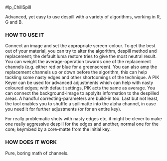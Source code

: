 #lp_ChillSpill

Advanced, yet easy to use despill with a variety of algorithms, working in R, G and B.

### HOW TO USE IT
Connect an image and set the appropriate screen-colour. To get the best out of your material, you can try to alter the algorithm, despill method and replacement; the default luma restore tries to give the most neutral result. You can weight the average-operation towards one of the replacement channels (e.g. either red or blue for a greenscreen). You can also amp the replacement channels up or down before the algorithm, this can help tackling some nasty edges and other shortcomings of the technique. A PIK Keyer can be used for advanced adjustments which can help with nasty coloured edges; with default settings, PIK acts the same as average.
You can connect the background-image to applyits information to the despilled areas. A handful correcting-parameters are build-in too.
Last but not least, the tool enables you to shuffle a spillmatte into the alpha channel, in case you need it for further adjustments (or for an entire key).

For really problematic shots with nasty edges etc, it might be clever to make one really aggressive despill for the edges and another, normal one for the core; keymixed by a core-matte from the initial key.

### HOW DOES IT WORK
Pure, boring math of channels.
